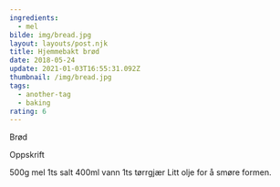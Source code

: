 ```yaml
---
ingredients:
  - mel
bilde: img/bread.jpg
layout: layouts/post.njk
title: Hjemmebakt brød
date: 2018-05-24
update: 2021-01-03T16:55:31.092Z
thumbnail: /img/bread.jpg
tags:
  - another-tag
  - baking
rating: 6
---
```


Brød

Oppskrift

500g mel 1ts salt 400ml vann 1ts tørrgjær Litt olje for å smøre formen.
